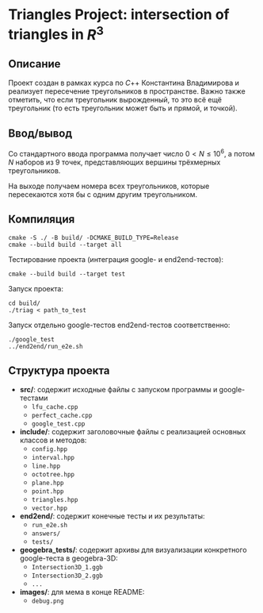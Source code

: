 # Triangles Project: intersection of triangles in $R^3$

## Описание
Проект создан в рамках курса по $C$++ Константина Владимирова и реализует пересечение треугольников в пространстве. Важно также отметить, что если треугольник вырожденный, то это всё ещё треугольник (то есть треугольник может быть и прямой, и точкой).

## Ввод/вывод
Со стандартного ввода программа получает число $0 < N \leqslant 10^6$, а потом $N$ наборов из $9$ точек, представляющих вершины трёхмерных треугольников. 

На выходе получаем номера всех треугольников, которые пересекаются хотя бы с одним другим треугольником.

## Компиляция
```
cmake -S ./ -B build/ -DCMAKE_BUILD_TYPE=Release
cmake --build build --target all
```

Тестирование проекта (интеграция google- и end2end-тестов):
```
cmake --build build --target test
```

Запуск проекта:
```
cd build/
./triag < path_to_test
```

Запуск отдельно google-тестов end2end-тестов соответственно:
```
./google_test
../end2end/run_e2e.sh
```


## Структура проекта
- **src/**: содержит исходные файлы с запуском программы и google-тестами
  - `lfu_cache.cpp`
  - `perfect_cache.cpp`
  - `google_test.cpp`
- **include/**: содержит заголовочные файлы с реализацией основных классов и методов:
  - `config.hpp`   
  - `interval.hpp` 
  - `line.hpp`
  - `octotree.hpp` 
  - `plane.hpp`
  - `point.hpp`   
  - `triangles.hpp`
  - `vector.hpp`
- **end2end/**: содержит конечные тесты и их результаты:
  - `run_e2e.sh`
  - `answers/`  
  - `tests/`
- **geogebra_tests/**: содержит архивы для визуализации конкретного google-теста в geogebra-3D:
  - `Intersection3D_1.ggb`
  - `Intersection3D_2.ggb`
  - `...`
- **images/**: для мема в конце README:
  - `debug.png`
